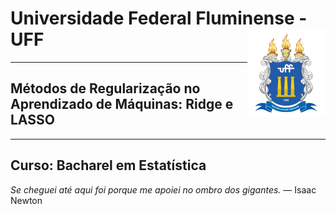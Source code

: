 # Universidade Federal Fluminense - UFF <img src="man/figures/UFF_brasao.png" align="right" />
---

## Métodos de Regularização no Aprendizado de Máquinas: Ridge e LASSO
---

Curso: Bacharel em Estatística
---
_Se cheguei até aqui foi porque me apoiei no ombro dos gigantes._ —  Isaac Newton
